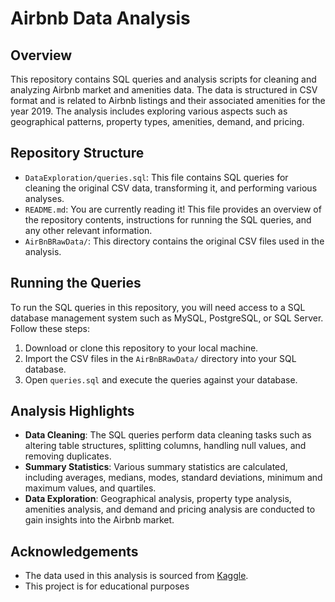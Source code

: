 # Airbnb Data Analysis

## Overview
This repository contains SQL queries and analysis scripts for cleaning and analyzing Airbnb market and amenities data. The data is structured in CSV format and is related to Airbnb listings and their associated amenities for the year 2019. The analysis includes exploring various aspects such as geographical patterns, property types, amenities, demand, and pricing.

## Repository Structure
- `DataExploration/queries.sql`: This file contains SQL queries for cleaning the original CSV data, transforming it, and performing various analyses.
- `README.md`: You are currently reading it! This file provides an overview of the repository contents, instructions for running the SQL queries, and any other relevant information.
- `AirBnBRawData/`: This directory contains the original CSV files used in the analysis.

## Running the Queries
To run the SQL queries in this repository, you will need access to a SQL database management system such as MySQL, PostgreSQL, or SQL Server. Follow these steps:
1. Download or clone this repository to your local machine.
2. Import the CSV files in the `AirBnBRawData/` directory into your SQL database.
3. Open `queries.sql` and execute the queries against your database.

## Analysis Highlights
- **Data Cleaning**: The SQL queries perform data cleaning tasks such as altering table structures, splitting columns, handling null values, and removing duplicates.
- **Summary Statistics**: Various summary statistics are calculated, including averages, medians, modes, standard deviations, minimum and maximum values, and quartiles.
- **Data Exploration**: Geographical analysis, property type analysis, amenities analysis, and demand and pricing analysis are conducted to gain insights into the Airbnb market.

## Acknowledgements
- The data used in this analysis is sourced from [Kaggle](https://www.kaggle.com/).
- This project is for educational purposes
